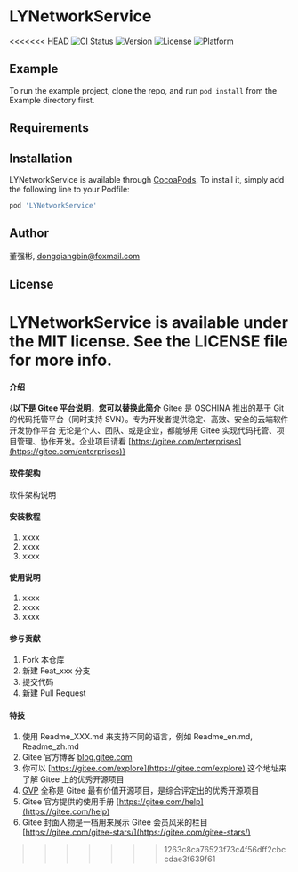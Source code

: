 # LYNetworkService

<<<<<<< HEAD
[![CI Status](https://img.shields.io/travis/董强彬/LYNetworkService.svg?style=flat)](https://travis-ci.org/董强彬/LYNetworkService)
[![Version](https://img.shields.io/cocoapods/v/LYNetworkService.svg?style=flat)](https://cocoapods.org/pods/LYNetworkService)
[![License](https://img.shields.io/cocoapods/l/LYNetworkService.svg?style=flat)](https://cocoapods.org/pods/LYNetworkService)
[![Platform](https://img.shields.io/cocoapods/p/LYNetworkService.svg?style=flat)](https://cocoapods.org/pods/LYNetworkService)

## Example

To run the example project, clone the repo, and run `pod install` from the Example directory first.

## Requirements

## Installation

LYNetworkService is available through [CocoaPods](https://cocoapods.org). To install
it, simply add the following line to your Podfile:

```ruby
pod 'LYNetworkService'
```

## Author

董强彬, dongqiangbin@foxmail.com

## License

LYNetworkService is available under the MIT license. See the LICENSE file for more info.
=======
#### 介绍
{**以下是 Gitee 平台说明，您可以替换此简介**
Gitee 是 OSCHINA 推出的基于 Git 的代码托管平台（同时支持 SVN）。专为开发者提供稳定、高效、安全的云端软件开发协作平台
无论是个人、团队、或是企业，都能够用 Gitee 实现代码托管、项目管理、协作开发。企业项目请看 [https://gitee.com/enterprises](https://gitee.com/enterprises)}

#### 软件架构
软件架构说明


#### 安装教程

1.  xxxx
2.  xxxx
3.  xxxx

#### 使用说明

1.  xxxx
2.  xxxx
3.  xxxx

#### 参与贡献

1.  Fork 本仓库
2.  新建 Feat_xxx 分支
3.  提交代码
4.  新建 Pull Request


#### 特技

1.  使用 Readme\_XXX.md 来支持不同的语言，例如 Readme\_en.md, Readme\_zh.md
2.  Gitee 官方博客 [blog.gitee.com](https://blog.gitee.com)
3.  你可以 [https://gitee.com/explore](https://gitee.com/explore) 这个地址来了解 Gitee 上的优秀开源项目
4.  [GVP](https://gitee.com/gvp) 全称是 Gitee 最有价值开源项目，是综合评定出的优秀开源项目
5.  Gitee 官方提供的使用手册 [https://gitee.com/help](https://gitee.com/help)
6.  Gitee 封面人物是一档用来展示 Gitee 会员风采的栏目 [https://gitee.com/gitee-stars/](https://gitee.com/gitee-stars/)
>>>>>>> 1263c8ca76523f73c4f56dff2cbccdae3f639f61
